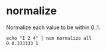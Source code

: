 # normalize

Normalize each value to be within 0..1.

    echo "1 2 4" | num normalize all
    0 0.333333 1
